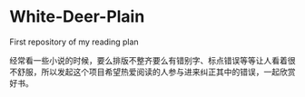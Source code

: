 # White-Deer-Plain
First repository of my reading plan

经常看一些小说的时候，要么排版不整齐要么有错别字、标点错误等等让人看着很不舒服，所以发起这个项目希望热爱阅读的人参与进来纠正其中的错误，一起欣赏好书。
